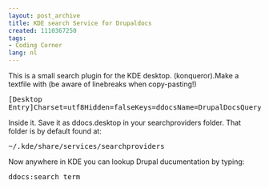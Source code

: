 ```yaml
---
layout: post_archive
title: KDE search Service for Drupaldocs
created: 1110367250
tags:
- Coding Corner
lang: nl
---
```

This is a small search plugin for the KDE desktop. (konqueror).<!--break-->Make a textfile with (be aware of linebreaks when copy-pasting!)<pre>[Desktop Entry]Charset=utf8Hidden=falseKeys=ddocsName=DrupalDocsQuery=http://drupaldocs.org/*\\{@}*ServiceTypes=SearchProviderType=Service</pre>Inside it. Save it as ddocs.desktop in your searchproviders folder. That folder is by default found at:<pre>~/.kde/share/services/searchproviders</pre>Now anywhere in KDE you can lookup Drupal ducumentation by typing:<pre>ddocs:search_term</pre>
